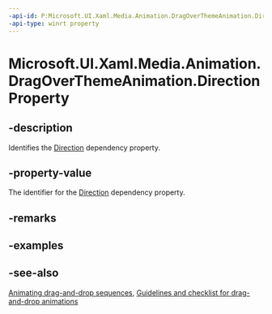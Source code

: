 ```yaml
---
-api-id: P:Microsoft.UI.Xaml.Media.Animation.DragOverThemeAnimation.DirectionProperty
-api-type: winrt property
---
```


<!-- Property syntax
public Windows.UI.Xaml.DependencyProperty DirectionProperty { get; }
-->

# Microsoft.UI.Xaml.Media.Animation.DragOverThemeAnimation.DirectionProperty

## -description
Identifies the [Direction](dragoverthemeanimation_direction.md) dependency property.

## -property-value
The identifier for the [Direction](dragoverthemeanimation_direction.md) dependency property.

## -remarks

## -examples

## -see-also
[Animating drag-and-drop sequences](/previous-versions/windows/apps/jj649427(v=win.10)), [Guidelines and checklist for drag-and-drop animations](/windows/uwp/style/motion-dragdrop)
